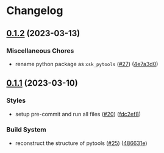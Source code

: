# Changelog

## [0.1.2](https://github.com/xshaokun/gadgets/compare/v0.1.1...v0.1.2) (2023-03-13)


### Miscellaneous Chores

* rename python package as `xsk_pytools` ([#27](https://github.com/xshaokun/gadgets/issues/27)) ([4e7a3d0](https://github.com/xshaokun/gadgets/commit/4e7a3d0ab165746321126fd3caec61793a8809ce))

## [0.1.1](https://github.com/xshaokun/gadgets/compare/v0.1.0...v0.1.1) (2023-03-10)


### Styles

* setup pre-commit and run all files ([#20](https://github.com/xshaokun/gadgets/issues/20)) ([fdc2ef8](https://github.com/xshaokun/gadgets/commit/fdc2ef88bc23eda267d39027cc8197da568b988b))


### Build System

* reconstruct the structure of pytools ([#25](https://github.com/xshaokun/gadgets/issues/25)) ([486631e](https://github.com/xshaokun/gadgets/commit/486631ecdc9f557416590c9c0f6195698bbdc759))
